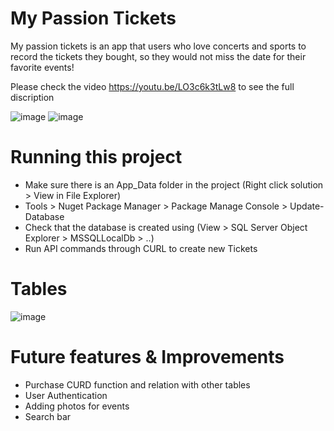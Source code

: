 # My Passion Tickets
My passion tickets is an app that users who love concerts and sports to record the tickets they bought, so they would not miss the date for their favorite events!

Please check the video https://youtu.be/LO3c6k3tLw8 to see the full discription 

![image](https://user-images.githubusercontent.com/98551893/174514325-050656f1-f6ba-4f16-b6c0-291597a6b3c3.png)
![image](https://user-images.githubusercontent.com/98551893/174514359-ba09dc33-af32-419a-abaf-149c508ba597.png)

# Running this project
* Make sure there is an App_Data folder in the project (Right click solution > View in File Explorer)
* Tools > Nuget Package Manager > Package Manage Console > Update-Database
* Check that the database is created using (View > SQL Server Object Explorer > MSSQLLocalDb > ..)
* Run API commands through CURL to create new Tickets

# Tables 
![image](https://user-images.githubusercontent.com/98551893/174512664-3419d647-4378-4518-97df-2bfc567bb5ee.png)

# Future features & Improvements
* Purchase CURD function and relation with other tables
* User Authentication
* Adding photos for events
* Search bar
